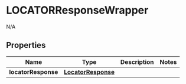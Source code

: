 

# LOCATORResponseWrapper

N/A  

## Properties

| Name | Type | Description | Notes |
|------------ | ------------- | ------------- | -------------|
|**locatorResponse** | [**LocatorResponse**](LocatorResponse.md) |  |  |



